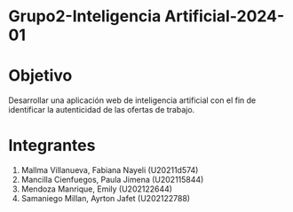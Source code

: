 # Grupo2-Inteligencia Artificial-2024-01
# Objetivo 
Desarrollar una aplicación web de inteligencia artificial con el fin de identificar la autenticidad de las ofertas de trabajo.
# Integrantes  
1.  Mallma Villanueva, Fabiana Nayeli (U20211d574)
2.  Mancilla Cienfuegos, Paula Jimena (U202115844)
3.  Mendoza Manrique, Emily (U202122644)
4.  Samaniego Millan, Ayrton Jafet (U202122788)
